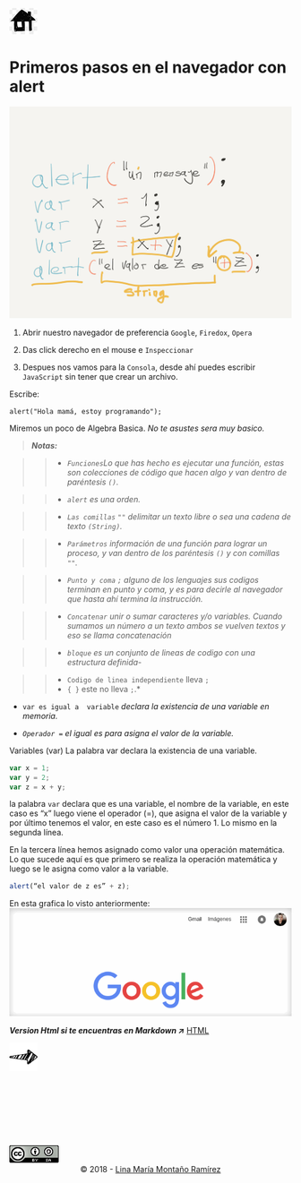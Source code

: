 [![basic](../../img/home.png)](https://calypsobronte.github.io/basicprogramming/)
# Primeros pasos en el navegador con alert

![basicProgrammig][basico]

1. Abrir nuestro navegador de preferencia `Google`, `Firedox`, `Opera`

2. Das click derecho en el mouse e `Inspeccionar`

3. Despues nos vamos para la `Consola`, desde ahí puedes escribir `JavaScript` sin tener que crear un archivo.

Escribe:
```console
alert("Hola mamá, estoy programando");
```
 Miremos un poco de Algebra Basica.
*No te asustes sera muy basico.* 

> ***Notas:*** 

>>- *`Funciones`Lo que has hecho es ejecutar una función, estas son colecciones de código que hacen algo y van dentro de paréntesis `()`.* 

>>- *`alert` es una orden.*

>>- *`Las comillas` `""` delimitar un texto libre o sea una cadena de texto `(String)`.*

>>- *`Parámetros` información de una función para lograr un proceso, y van dentro de los paréntesis `()` y con comillas `""`.*

>>- *`Punto y coma` `;` alguno de los lenguajes sus codigos terminan en punto y coma, y es para decirle al navegador que hasta ahí termina la instrucción.*

>>- *`Concatenar` unir o sumar caracteres y/o variables. Cuando sumamos un número a un texto ambos se vuelven textos y eso se llama concatenación*

>>- *`bloque` es un conjunto de lineas de codigo con una estructura definida-*

>>- `Codigo de linea independiente` lleva `;`
>>- `{ }` este no lleva `;`.* 


- `var es igual a  variable` *declara la existencia de una variable en memoria.*

- *`Operador =` el igual es para asigna el valor de la variable.*


Variables (var)
La palabra var declara la existencia de una variable. 
```javascript    
var x = 1;
var y = 2;
var z = x + y;
```

la palabra `var` declara que es una variable,
el nombre de la variable, en este caso es “x”
luego viene el operador (=), que asigna el valor de la variable
y por último tenemos el valor, en este caso es el número 1. Lo mismo en la segunda línea. 

En la tercera línea hemos asignado como valor una operación matemática.  Lo que sucede aquí es que primero se realiza la operación matemática y luego se le asigna como valor a la variable. 

```javascript
alert(“el valor de z es” + z);
```
En esta grafica lo visto anteriormente:
![console:var][gif_page]

***Version Html si te encuentras en Markdown ↗️***    [HTML](https://calypsobronte.github.io/basicprogramming/programmingFundamentals/first-steps-in-the-browser-with-alert/Notes.html)

[![basica](../../img/siguiente.png)](https://calypsobronte.github.io/basicprogramming/programmingFundamentals/HTML-CSS-JAVASCRIPT/Notes.html)

 <br />
 <br />
 <br />
 <br />
 <br />
 <br />
 <center>
   <footer>
      <a style="float: left" rel="license" href="https://creativecommons.org/licenses/by-sa/3.0/deed.en_US"><img alt="Creative Commons License" style="border-width:0" src="../../img/cc.png"></a>
 <p>
 <br />
 <br />
       © 2018  -
         <a href="https://github.com/calypsobronte">Lina María Montaño Ramírez</a>
     </p>

   </footer>
   </center>


<!-- Enlaces de Gifs -->
[gif_page]: ../../gif/alert.gif "Pasos con alert"

[basico]: ../../img/ProgBasica-06.jpg  "Programacion Basica"
